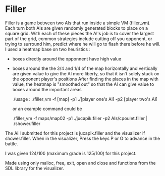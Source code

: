 # Filler

Filler is a game between two AIs that run inside a simple VM (filler_vm).
Each turn both AIs are given randomly generated blocks to place on a square grid.
With each of these pieces the AI's job is to cover the largest part of the grid,
common strategies include cutting off you opponent, or trying to surround him,
predict where he will go to flash there before he will.
I used a heatmap base on two heuristics :
  - boxes directly around the opponnent have high value
  - boxes around the the 3/4 and 1/4 of the map horizontally and vertically are given value to
      give the AI more liberty, so that it isn't solely stuck on the opponent player's positions
 After finding the places in the map with value, the heatmap is "smoothed out" so that the AI can give value 
 to boxes around the important areas

    ./usage : ./filler_vm -f [map] -p1 ./[player one's AI] -p2 [player two's AI]
    
    or an example command could be
    
    ./filler_vm -f maps/map02 -p1 ./jucapik.filler -p2 AIs/cpoulet.filler | ./shower.filler
  
  The Ai I submitted for this project is jucapik.filler and the visualizer if shower.filler.
  When in the visualizer, Press the keys P or O to advance in the battle.
  

I was given 124/100 (maximum grade is 125/100) for this project.

Made using only malloc, free, exit, open and close and functions from the SDL library for the visualizer.
